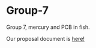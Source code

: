 # Group-7
Group 7, mercury and PCB in fish.


Our proposal document is [here!](https://github.com/BIOL4110/Group-7-Cassandra-Kelly-Ryleigh/blob/main/BIOL%204110%20Proposal-%20Mercury%20and%20PCB%20Concentrations%20in%20Fish%20-%20Google%20Docs.pdf)